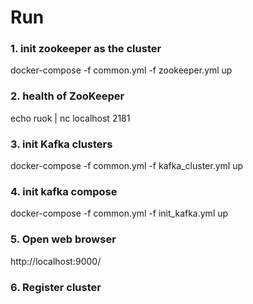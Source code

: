 # Run

### 1. init zookeeper as the cluster

docker-compose -f common.yml -f zookeeper.yml up

### 2. health of ZooKeeper

echo ruok | nc localhost 2181

### 3. init Kafka clusters

docker-compose -f common.yml -f kafka_cluster.yml up

### 4. init kafka compose

docker-compose -f common.yml -f init_kafka.yml up

### 5. Open web browser

http://localhost:9000/

### 6. Register cluster

